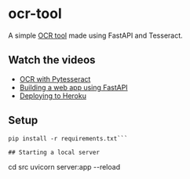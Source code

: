 # ocr-tool
A simple [OCR tool](https://fastapi-ocr-1.herokuapp.com) made using FastAPI and Tesseract.

## Watch the videos
- [OCR with Pytesseract](https://www.youtube.com/watch?v=L7nGuOCP8GI)
- [Building a web app using FastAPI](https://youtu.be/JC5q22g3yQM)
- [Deploying to Heroku](https://www.youtube.com/watch?v=Lghw-Uuk86Q)

## Setup
```brew install tesseract
pip install -r requirements.txt```

## Starting a local server
```
cd src
uvicorn server:app --reload
```
